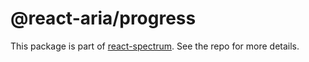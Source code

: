 # @react-aria/progress

This package is part of [react-spectrum](https://github.com/adobe/react-spectrum). See the repo for more details.
